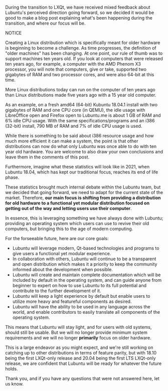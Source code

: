 During the transition to LXQt, we have received mixed feedback about Lubuntu's perceived direction going forward, so we decided it would be good to make a blog post explaining what's been happening during the transition, and where our focus will be.

NOTICE

Creating a Linux distribution which is specifically meant for older hardware is beginning to become a challenge. As time progresses, the definition of "older machines" has been changing. At one point, our rule of thumb was to support machines ten years old. If you look at computers that were released ten years ago, for example, a computer with the AMD Phenom X3 processor, you will note that computers, give or take, supported two gigabytes of RAM and two processor cores, and were also 64-bit at this time.

More Linux distributions today can run on the computer of ten years ago than Linux distributions made five years ago with a 15 year old computer.

As an example, on a fresh amd64 (64-bit) Kubuntu 18.04.1 install with two gigabytes of RAM and one CPU core (in QEMU), the idle usage with LibreOffice open and Firefox open to Lubuntu.me is about 1 GB of RAM and 6% idle CPU usage. With the same specifications/programs and an i386 (32-bit) install, 790 MB of RAM and 7% of idle CPU usage is used.

While there is something to be said about i386 resource usage and how much more efficient it can make a system, the point is that other distributions can now do what only Lubuntu was once able to do with ten year old hardware. You are welcome to also draw your own conclusions and leave them in the comments of this post.

Furthermore, imagine what these statistics will look like in 2021, when Lubuntu 18.04, which has kept our traditional focus, reaches its end of life phase.

These statistics brought much internal debate within the Lubuntu team, but we decided that going forward, we need to adapt for the current state of the market. Therefore, **our main focus is shifting from providing a distribution for old hardware to a functional yet modular distribution focused on getting out of the way and letting users use their computer**.

In essence, this is leveraging something we have always done with Lubuntu; providing an operating system which users can use to revive their old computers, but bringing this to the age of modern computing.

For the forseeable future, here are our core goals:
 - Lubuntu will leverage modern, Qt-based technologies and programs to give users a functional yet modular experience.
 - In collaboration with others, Lubuntu will continue to be a transparent and open distribution which makes it a priority to keep the community informed about the development when possible.
 - Lubuntu will create and maintain complete documentation which will be included by default in the operating system, and can guide anyone from beginner to expert on how to use Lubuntu to its full potential and contribute to the further development of it.
 - Lubuntu will keep a light experience by default but enable users to utilize more heavy and featureful components as desired.
 - Lubuntu will have the ability to be used in any language across the world, and enable contributors to easily translate all components of the operating system.

This means that Lubuntu will stay light, and for users with old systems, should still be usable. But we will no longer provide minimum system requirements and we will no longer **primarily** focus on older hardware.

This is a large endeavor as you might expect, and we're still working on catching up to other distributions in terms of feature parity, but with 18.10 being the first LXQt-only release and 20.04 being the first LTS LXQt-only release, we are confident that Lubuntu will be ready for whatever the future holds.

Thank you, and if you have any questions that were not answered here, let us know.
